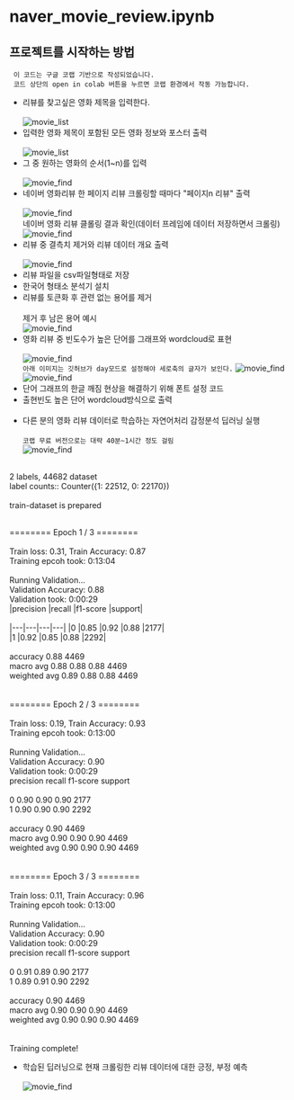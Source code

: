 # naver_movie_review.ipynb 


## 프로젝트를 시작하는 방법
` 이 코드는 구글 코랩 기반으로 작성되었습니다.`  
` 코드 상단의 open in colab 버튼을 누르면 코랩 환경에서 작동 가능합니다.`
- 리뷰를 찾고싶은 영화 제목을 입력한다.<br/><br/>
![movie_list](./image/img2.png)
- 입력한 영화 제목이 포함된 모든 영화 정보와 포스터 출력<br/><br/>
![movie_list](./image/img1.png)
- 그 중 원하는 영화의 순서(1~n)를 입력<br/><br/>
![movie_find](./image/img3.png)
- 네이버 영화리뷰 한 페이지 리뷰 크롤링할 때마다 "페이지n 리뷰" 출력<br/><br/>
![movie_find](./image/img4.png)<br/>
네이버 영화 리뷰 클롤링 결과 확인(데이터 프레임에 데이터 저장하면서 크롤링)
![movie_find](./image/img5.png)
- 리뷰 중 결측치 제거와 리뷰 데이터 개요 출력<br/><br/>
![movie_find](./image/img6.png)
- 리뷰 파일을 csv파일형태로 저장<br/>
- 한국어 형태소 분석기 설치<br/>
- 리뷰를 토큰화 후 관련 없는 용어를 제거<br/><br/>
제거 후 남은 용어 예시<br/>
![movie_find](./image/img7.png)
- 영화 리뷰 중 빈도수가 높은 단어를 그래프와 wordcloud로 표현<br/><br/>
![movie_find](./image/img8.png)<br/>
`아래 이미지는 깃허브가 day모드로 설정해야 세로축의 글자가 보인다.`
![movie_find](./image/img9.png)
![movie_find](./image/img10.png)
- 단어 그래프의 한글 깨짐 현상을 해결하기 위해 폰트 설정 코드
- 출현빈도 높은 단어 wordcloud방식으로 출력<br/><br/>
- 다른 분의 영화 리뷰 데이터로 학습하는 자연어처리 감정분석 딥러닝 실행<br/><br/>
`코랩 무료 버전으로는 대략 40분~1시간 정도 걸림`<br/>
![movie_find](./image/img11.png)<br/>
<br/>
2 labels, 44682 dataset<br/>
label counts:: Counter({1: 22512, 0: 22170})<br/><br/>
train-dataset is prepared<br/>
<br/>

======== Epoch 1 / 3 ========<br/>
<br/>
  Train loss: 0.31, Train Accuracy: 0.87<br/>
  Training epcoh took: 0:13:04<br/>
<br/>
Running Validation...<br/>
  Validation Accuracy: 0.88<br/>
  Validation took: 0:00:29<br/>
             |precision   |recall |f1-score  |support|<br/>
<br/>
|---|---|---|---|
          |0      |0.85     |0.92     |0.88     |2177|<br/>
          |1      |0.92     |0.85     |0.88     |2292|<br/>
<br/>
    accuracy                           0.88      4469<br/>
   macro avg       0.88      0.88      0.88      4469<br/>
weighted avg       0.89      0.88      0.88      4469<br/>
<br/>
<br/>
======== Epoch 2 / 3 ========<br/>
<br/>
  Train loss: 0.19, Train Accuracy: 0.93<br/>
  Training epcoh took: 0:13:00<br/>
<br/>
Running Validation...<br/>
  Validation Accuracy: 0.90<br/>
  Validation took: 0:00:29<br/>
              precision    recall  f1-score   support<br/>
<br/>
           0       0.90      0.90      0.90      2177<br/>
           1       0.90      0.90      0.90      2292<br/>
<br/>
    accuracy                           0.90      4469<br/>
   macro avg       0.90      0.90      0.90      4469<br/>
weighted avg       0.90      0.90      0.90      4469<br/>
<br/>
<br/>
======== Epoch 3 / 3 ========<br/>
<br/>
  Train loss: 0.11, Train Accuracy: 0.96<br/>
  Training epcoh took: 0:13:00<br/>
<br/>
Running Validation...<br/>
  Validation Accuracy: 0.90<br/>
  Validation took: 0:00:29<br/>
              precision    recall  f1-score   support<br/>
<br/>
           0       0.91      0.89      0.90      2177<br/>
           1       0.89      0.91      0.90      2292<br/>
<br/>
    accuracy                           0.90      4469<br/>
   macro avg       0.90      0.90      0.90      4469<br/>
weighted avg       0.90      0.90      0.90      4469<br/>
<br/>
<br/>
Training complete!<br/>
- 학습된 딥러닝으로 현재 크롤링한 리뷰 데이터에 대한 긍정, 부정 예측<br/><br/>
![movie_find](./image/img12.png)
